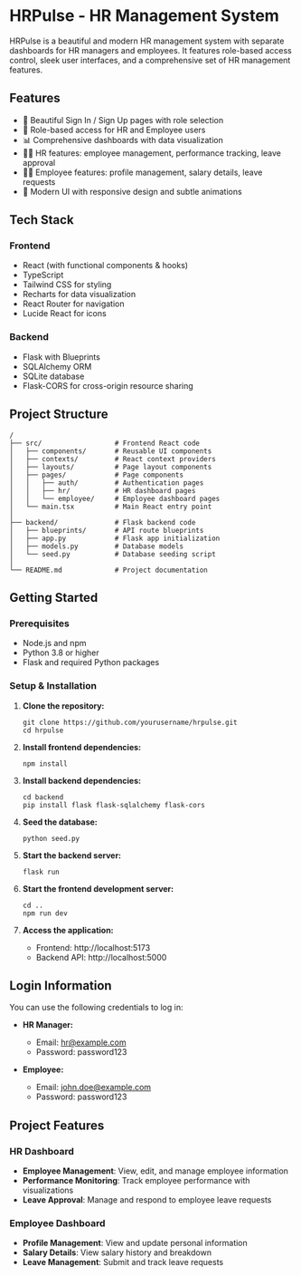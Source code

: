 # HRPulse - HR Management System

HRPulse is a beautiful and modern HR management system with separate dashboards for HR managers and employees. It features role-based access control, sleek user interfaces, and a comprehensive set of HR management features.

## Features

- 🔐 Beautiful Sign In / Sign Up pages with role selection
- 👥 Role-based access for HR and Employee users
- 📊 Comprehensive dashboards with data visualization
- 👨‍💼 HR features: employee management, performance tracking, leave approval
- 👩‍💻 Employee features: profile management, salary details, leave requests
- 🎨 Modern UI with responsive design and subtle animations

## Tech Stack

### Frontend
- React (with functional components & hooks)
- TypeScript
- Tailwind CSS for styling
- Recharts for data visualization
- React Router for navigation
- Lucide React for icons

### Backend
- Flask with Blueprints
- SQLAlchemy ORM
- SQLite database
- Flask-CORS for cross-origin resource sharing

## Project Structure

```
/
├── src/                  # Frontend React code
│   ├── components/       # Reusable UI components
│   ├── contexts/         # React context providers
│   ├── layouts/          # Page layout components
│   ├── pages/            # Page components
│   │   ├── auth/         # Authentication pages
│   │   ├── hr/           # HR dashboard pages
│   │   └── employee/     # Employee dashboard pages
│   └── main.tsx          # Main React entry point
│
├── backend/              # Flask backend code
│   ├── blueprints/       # API route blueprints
│   ├── app.py            # Flask app initialization
│   ├── models.py         # Database models
│   └── seed.py           # Database seeding script
│
└── README.md             # Project documentation
```

## Getting Started

### Prerequisites

- Node.js and npm
- Python 3.8 or higher
- Flask and required Python packages

### Setup & Installation

1. **Clone the repository:**
   ```
   git clone https://github.com/yourusername/hrpulse.git
   cd hrpulse
   ```

2. **Install frontend dependencies:**
   ```
   npm install
   ```

3. **Install backend dependencies:**
   ```
   cd backend
   pip install flask flask-sqlalchemy flask-cors
   ```

4. **Seed the database:**
   ```
   python seed.py
   ```

5. **Start the backend server:**
   ```
   flask run
   ```

6. **Start the frontend development server:**
   ```
   cd ..
   npm run dev
   ```

7. **Access the application:**
   - Frontend: http://localhost:5173
   - Backend API: http://localhost:5000

## Login Information

You can use the following credentials to log in:

- **HR Manager:**
  - Email: hr@example.com
  - Password: password123

- **Employee:**
  - Email: john.doe@example.com
  - Password: password123

## Project Features

### HR Dashboard

- **Employee Management**: View, edit, and manage employee information
- **Performance Monitoring**: Track employee performance with visualizations
- **Leave Approval**: Manage and respond to employee leave requests

### Employee Dashboard

- **Profile Management**: View and update personal information
- **Salary Details**: View salary history and breakdown
- **Leave Management**: Submit and track leave requests